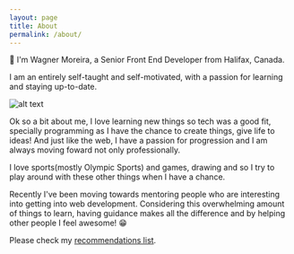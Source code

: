 ```yaml
---
layout: page
title: About
permalink: /about/
---
```


👋 I'm Wagner Moreira, a Senior Front End Developer from Halifax, Canada.

I am an entirely self-taught and self-motivated, with a passion for learning and staying up-to-date.


![alt text](https://i.imgur.com/L4neZXm.jpg "Wagner Moreira")

Ok so a bit about me, I love learning new things so tech
was a good fit, specially programming as I have the chance to create things, give life to ideas!
And just like the web, I have a passion for progression and I am always moving foward not only professionally.

I love sports(mostly Olympic Sports) and games, drawing and so I try to play around with these other things when I have a chance.

Recently I've been moving towards mentoring people who are interesting into getting into web development. Considering this overwhelming amount of things to learn, having guidance makes all the difference and by helping other people I feel awesome! 😁

Please check my [recommendations list](wagnermoreira.github.io/recommendations).